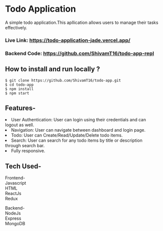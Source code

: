 # Todo Application

A simple todo application.This apllication allows users to manage their tasks effectively.

### Live Link: https://todo-application-jade.vercel.app/
### Backend Code: https://github.com/ShivamT16/todo-app-repl

## How to install and run locally ?
```
$ git clone https://github.com/ShivamT16/todo-app.git
$ cd todo-app
$ npm install
$ npm start
```

## Features-
<li> User Authentication: User can login using their credentials and can logout as well.
<li> Navigation: User can navigate between dashboard and login page.
<li> Todo: User can Create/Read/Update/Delete todo items.
<li> Search: User can search for any todo items by title or description through search bar.
<li> Fully responsive.

## Tech Used-

Frontend-  
Javascript  
HTML  
ReactJs  
Redux  

Backend-  
NodeJs  
Express  
MongoDB  